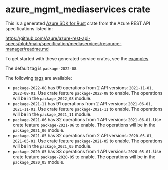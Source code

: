# azure_mgmt_mediaservices crate

This is a generated [Azure SDK for Rust](https://github.com/Azure/azure-sdk-for-rust) crate from the Azure REST API specifications listed in:

https://github.com/Azure/azure-rest-api-specs/blob/main/specification/mediaservices/resource-manager/readme.md

To get started with these generated service crates, see the [examples](https://github.com/Azure/azure-sdk-for-rust/blob/main/services/README.md#examples).

The default tag is `package-2022-08`.

The following [tags](https://github.com/Azure/azure-sdk-for-rust/blob/main/services/tags.md) are available:

- `package-2022-08` has 99 operations from 2 API versions: `2021-11-01`, `2022-08-01`. Use crate feature `package-2022-08` to enable. The operations will be in the `package_2022_08` module.
- `package-2021-11` has 91 operations from 2 API versions: `2021-06-01`, `2021-11-01`. Use crate feature `package-2021-11` to enable. The operations will be in the `package_2021_11` module.
- `package-2021-06` has 82 operations from 1 API versions: `2021-06-01`. Use crate feature `package-2021-06` to enable. The operations will be in the `package_2021_06` module.
- `package-2021-05` has 82 operations from 2 API versions: `2020-05-01`, `2021-05-01`. Use crate feature `package-2021-05` to enable. The operations will be in the `package_2021_05` module.
- `package-2020-05` has 83 operations from 1 API versions: `2020-05-01`. Use crate feature `package-2020-05` to enable. The operations will be in the `package_2020_05` module.